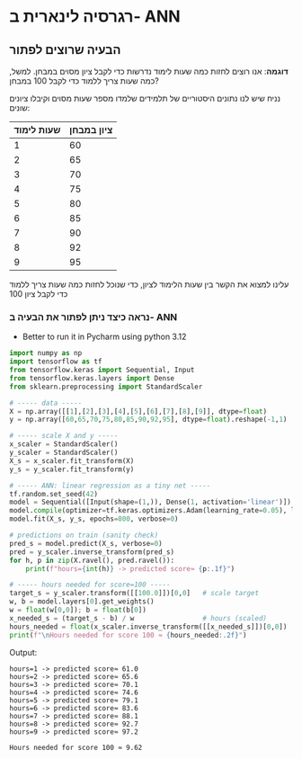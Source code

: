 # רגרסיה לינארית ב- ANN

## הבעיה שרוצים לפתור

**דוגמה**: אנו רוצים לחזות כמה שעות לימוד נדרשות כדי לקבל ציון מסוים במבחן. למשל, כמה שעות צריך ללמוד כדי לקבל 100 במבחן?

נניח שיש לנו נתונים היסטוריים של תלמידים שלמדו מספר שעות מסוים וקיבלו ציונים שונים:

| שעות לימוד | ציון במבחן |
|------------|------------|
| 1          | 60         |
| 2          | 65         |
| 3          | 70         |
| 4          | 75         |
| 5          | 80         |
| 6          | 85         |
| 7          | 90         |
| 8          | 92         |
| 9          | 95         |

עלינו למצוא את הקשר בין שעות הלימוד לציון, כדי שנוכל לחזות כמה שעות צריך ללמוד כדי לקבל ציון 100

### נראה כיצד ניתן לפתור את הבעיה ב- ANN

* Better to run it in Pycharm using python 3.12

```python
import numpy as np
import tensorflow as tf
from tensorflow.keras import Sequential, Input
from tensorflow.keras.layers import Dense
from sklearn.preprocessing import StandardScaler

# ----- data -----
X = np.array([[1],[2],[3],[4],[5],[6],[7],[8],[9]], dtype=float)
y = np.array([60,65,70,75,80,85,90,92,95], dtype=float).reshape(-1,1)

# ----- scale X and y -----
x_scaler = StandardScaler()
y_scaler = StandardScaler()
X_s = x_scaler.fit_transform(X)
y_s = y_scaler.fit_transform(y)

# ----- ANN: linear regression as a tiny net -----
tf.random.set_seed(42)
model = Sequential([Input(shape=(1,)), Dense(1, activation='linear')])
model.compile(optimizer=tf.keras.optimizers.Adam(learning_rate=0.05), loss='mse')
model.fit(X_s, y_s, epochs=800, verbose=0)

# predictions on train (sanity check)
pred_s = model.predict(X_s, verbose=0)
pred = y_scaler.inverse_transform(pred_s)
for h, p in zip(X.ravel(), pred.ravel()):
    print(f"hours={int(h)} -> predicted score≈ {p:.1f}")

# ----- hours needed for score=100 -----
target_s = y_scaler.transform([[100.0]])[0,0]   # scale target
w, b = model.layers[0].get_weights()
w = float(w[0,0]); b = float(b[0])
x_needed_s = (target_s - b) / w                 # hours (scaled)
hours_needed = float(x_scaler.inverse_transform([[x_needed_s]])[0,0])
print(f"\nHours needed for score 100 ≈ {hours_needed:.2f}")
```

Output:
```
hours=1 -> predicted score≈ 61.0
hours=2 -> predicted score≈ 65.6
hours=3 -> predicted score≈ 70.1
hours=4 -> predicted score≈ 74.6
hours=5 -> predicted score≈ 79.1
hours=6 -> predicted score≈ 83.6
hours=7 -> predicted score≈ 88.1
hours=8 -> predicted score≈ 92.7
hours=9 -> predicted score≈ 97.2

Hours needed for score 100 ≈ 9.62
```